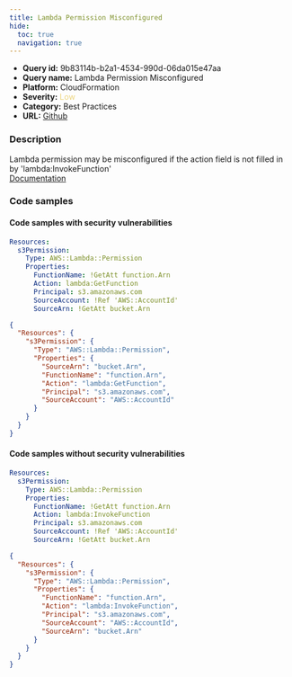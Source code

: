 ```yaml
---
title: Lambda Permission Misconfigured
hide:
  toc: true
  navigation: true
---
```


<style>
  .highlight .hll {
    background-color: #ff171742;
  }
  .md-content {
    max-width: 1100px;
    margin: 0 auto;
  }
</style>

-   **Query id:** 9b83114b-b2a1-4534-990d-06da015e47aa
-   **Query name:** Lambda Permission Misconfigured
-   **Platform:** CloudFormation
-   **Severity:** <span style="color:#edd57e">Low</span>
-   **Category:** Best Practices
-   **URL:** [Github](https://github.com/Checkmarx/kics/tree/master/assets/queries/cloudFormation/aws/lambda_permission_misconfigured)

### Description
Lambda permission may be misconfigured if the action field is not filled in by 'lambda:InvokeFunction'<br>
[Documentation](https://docs.aws.amazon.com/pt_br/AWSCloudFormation/latest/UserGuide/aws-resource-lambda-permission.html)

### Code samples
#### Code samples with security vulnerabilities
```yaml title="Positive test num. 1 - yaml file" hl_lines="6"
Resources:
  s3Permission:
    Type: AWS::Lambda::Permission
    Properties:
      FunctionName: !GetAtt function.Arn
      Action: lambda:GetFunction
      Principal: s3.amazonaws.com
      SourceAccount: !Ref 'AWS::AccountId'
      SourceArn: !GetAtt bucket.Arn

```
```json title="Positive test num. 2 - json file" hl_lines="8"
{
  "Resources": {
    "s3Permission": {
      "Type": "AWS::Lambda::Permission",
      "Properties": {
        "SourceArn": "bucket.Arn",
        "FunctionName": "function.Arn",
        "Action": "lambda:GetFunction",
        "Principal": "s3.amazonaws.com",
        "SourceAccount": "AWS::AccountId"
      }
    }
  }
}

```


#### Code samples without security vulnerabilities
```yaml title="Negative test num. 1 - yaml file"
Resources:
  s3Permission:
    Type: AWS::Lambda::Permission
    Properties:
      FunctionName: !GetAtt function.Arn
      Action: lambda:InvokeFunction
      Principal: s3.amazonaws.com
      SourceAccount: !Ref 'AWS::AccountId'
      SourceArn: !GetAtt bucket.Arn

```
```json title="Negative test num. 2 - json file"
{
  "Resources": {
    "s3Permission": {
      "Type": "AWS::Lambda::Permission",
      "Properties": {
        "FunctionName": "function.Arn",
        "Action": "lambda:InvokeFunction",
        "Principal": "s3.amazonaws.com",
        "SourceAccount": "AWS::AccountId",
        "SourceArn": "bucket.Arn"
      }
    }
  }
}

```
